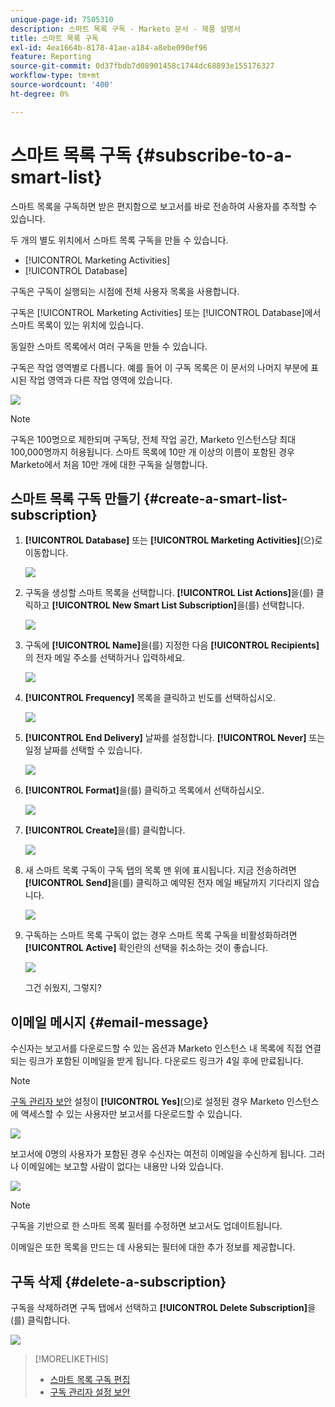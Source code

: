```yaml
---
unique-page-id: 7505310
description: 스마트 목록 구독 - Marketo 문서 - 제품 설명서
title: 스마트 목록 구독
exl-id: 4ea1664b-8178-41ae-a184-a8ebe090ef96
feature: Reporting
source-git-commit: 0d37fbdb7d08901458c1744dc68893e155176327
workflow-type: tm+mt
source-wordcount: '400'
ht-degree: 0%

---
```


# 스마트 목록 구독 {#subscribe-to-a-smart-list}

스마트 목록을 구독하면 받은 편지함으로 보고서를 바로 전송하여 사용자를 추적할 수 있습니다.

두 개의 별도 위치에서 스마트 목록 구독을 만들 수 있습니다.

* [!UICONTROL Marketing Activities]
* [!UICONTROL Database]

구독은 구독이 실행되는 시점에 전체 사용자 목록을 사용합니다.

구독은 [!UICONTROL Marketing Activities] 또는 [!UICONTROL Database]에서 스마트 목록이 있는 위치에 있습니다.

동일한 스마트 목록에서 여러 구독을 만들 수 있습니다.

구독은 작업 영역별로 다릅니다. 예를 들어 이 구독 목록은 이 문서의 나머지 부분에 표시된 작업 영역과 다른 작업 영역에 있습니다.

![](assets/one.png)

>[!NOTE]
>
>구독은 100명으로 제한되며 구독당, 전체 작업 공간, Marketo 인스턴스당 최대 100,000명까지 허용됩니다. 스마트 목록에 10만 개 이상의 이름이 포함된 경우 Marketo에서 처음 10만 개에 대한 구독을 실행합니다.

## 스마트 목록 구독 만들기 {#create-a-smart-list-subscription}

1. **[!UICONTROL Database]** 또는 **[!UICONTROL Marketing Activities]**(으)로 이동합니다.

   ![](assets/db.png)

1. 구독을 생성할 스마트 목록을 선택합니다. **[!UICONTROL List Actions]**&#x200B;을(를) 클릭하고 **[!UICONTROL New Smart List Subscription]**&#x200B;을(를) 선택합니다.

   ![](assets/three.png)

1. 구독에 **[!UICONTROL Name]**&#x200B;을(를) 지정한 다음 **[!UICONTROL Recipients]**&#x200B;의 전자 메일 주소를 선택하거나 입력하세요.

   ![](assets/image2015-9-14-13-3a18-3a38.png)

1. **[!UICONTROL Frequency]** 목록을 클릭하고 빈도를 선택하십시오.

   ![](assets/image2015-9-14-13-3a21-3a21.png)

1. **[!UICONTROL End Delivery]** 날짜를 설정합니다. **[!UICONTROL Never]** 또는 일정 날짜를 선택할 수 있습니다.

   ![](assets/image2015-9-14-13-3a23-3a37.png)

1. **[!UICONTROL Format]**&#x200B;을(를) 클릭하고 목록에서 선택하십시오.

   ![](assets/image2015-9-14-13-3a25-3a25.png)

1. **[!UICONTROL Create]**&#x200B;을(를) 클릭합니다.

   ![](assets/image2015-9-11-15-3a58-3a4.png)

1. 새 스마트 목록 구독이 구독 탭의 목록 맨 위에 표시됩니다. 지금 전송하려면 **[!UICONTROL Send]**&#x200B;을(를) 클릭하고 예약된 전자 메일 배달까지 기다리지 않습니다.

   ![](assets/eight.png)

1. 구독하는 스마트 목록 구독이 없는 경우 스마트 목록 구독을 비활성화하려면 **[!UICONTROL Active]** 확인란의 선택을 취소하는 것이 좋습니다.

   ![](assets/nine.png)

   그건 쉬웠지, 그렇지?

## 이메일 메시지 {#email-message}

수신자는 보고서를 다운로드할 수 있는 옵션과 Marketo 인스턴스 내 목록에 직접 연결되는 링크가 포함된 이메일을 받게 됩니다. 다운로드 링크가 4일 후에 만료됩니다.

>[!NOTE]
>
>[구독 관리자 보안](/help/marketo/product-docs/reporting/basic-reporting/report-subscriptions/secure-the-subscription-admin-setting.md) 설정이 **[!UICONTROL Yes]**(으)로 설정된 경우 Marketo 인스턴스에 액세스할 수 있는 사용자만 보고서를 다운로드할 수 있습니다.

![](assets/image2015-4-17-15-3a46-3a47.png)

보고서에 0명의 사용자가 포함된 경우 수신자는 여전히 이메일을 수신하게 됩니다. 그러나 이메일에는 보고할 사람이 없다는 내용만 나와 있습니다.

![](assets/image2015-4-17-16-3a11-3a8.png)

>[!NOTE]
>
>구독을 기반으로 한 스마트 목록 필터를 수정하면 보고서도 업데이트됩니다.

이메일은 또한 목록을 만드는 데 사용되는 필터에 대한 추가 정보를 제공합니다.

## 구독 삭제 {#delete-a-subscription}

구독을 삭제하려면 구독 탭에서 선택하고 **[!UICONTROL Delete Subscription]**&#x200B;을(를) 클릭합니다.

![](assets/twelve.png)

>[!MORELIKETHIS]
>
>* [스마트 목록 구독 편집](/help/marketo/product-docs/reporting/basic-reporting/report-subscriptions/edit-a-smart-list-subscription.md)
>* [구독 관리자 설정 보안](/help/marketo/product-docs/reporting/basic-reporting/report-subscriptions/secure-the-subscription-admin-setting.md)
